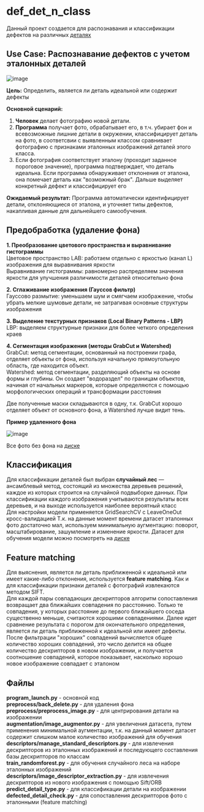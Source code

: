 # def_det_n_class
Данный проект создается для распознавания и классификации дефектов на различных [деталях](https://drive.google.com/drive/folders/1pdHhjAuZXqzPTgiYeGQCL0cEMqkWQ2TN?usp=sharing)

## Use Case: Распознавание дефектов с учетом эталонных деталей
![image](https://github.com/user-attachments/assets/579208f4-3e2a-42c1-8e4f-7430fa185526)

**Цель:** Определить, является ли деталь идеальной или содержит дефекты

**Основной сценарий:**

  1. **Человек** делает фотографию новой детали.
  2. **Программа** получает фото, обрабатывает его, в т.ч. убирает фон и всевозможные лишние детали в окружении, классифицирует деталь на фото, в соответсвии с выявленным классом сравнивает фотографию с признаками эталонных изображений деталей этого класса.
  3. Если фотография соответствует эталону (проходит заданное пороговое значение), программа подтверждает, что деталь идеальна.
     Если программа обнаруживает отклонения от эталона, она помечает деталь как "возможный брак". Дальше выделяет конкретный дефект и классифицирует его

**Ожидаемый результат:**
  Программа автоматически идентифицирует детали, отклоняющиеся от эталона, и уточняет типы дефектов, накапливая данные для дальнейшего самообучения.

## Предобработка (удаление фона)
**1. Преобразование цветового пространства и выравнивание гистограммы**  
  Цветовое пространство LAB: работаем отдельно с яркостью (канал L) изображения для выравнивания яркости  
  Выравнивание гистограммы: равномерно распределяем значения яркости для улучшения различимости деталей относительно фона

**2. Сглаживание изображения (Гауссов фильтр)**  
  Гауссово размытие: уменьшаем шум и смягчаем изображение, чтобы убрать мелкие шумовые детали, не затрагивая основные структуры изображения

**3. Выделение текстурных признаков (Local Binary Patterns - LBP)**  
  LBP: выделяем структурные признаки для более четкого определения краев

**4. Сегментация изображения (методы GrabCut и Watershed)**  
  GrabCut: метод сегментации, основанный на построении графа, отделяет объекты от фона, используя начальную прямоугольную область, где находится объект.  
  Watershed: метод сегментации, разделяющий объекты на основе формы и глубины. Он создает "водораздел" по границам объектов, начиная от начальных маркеров, которые определяются с помощью морфологических операций и трансформации расстояния

  Две полученные маски складываются в одну, т.к. GrabCut хорошо отделяет объект от основного фона, а Watershed лучше видит тень.

**Пример удаленного фона**

![image](https://github.com/user-attachments/assets/c396b6fb-539d-413d-a913-969e8d8c483d)

Все фото без фона на [диске](https://drive.google.com/drive/folders/1kBC68RY5zAy0Boz3WcRLieApclPQhO6j?usp=sharing)

## Классификация   
  Для классификации деталей был выбран **случайный лес** — ансамблевый метод, состоящий из множества деревьев решений, каждое из которых строится на случайной подвыборке данных. При классификации каждого изображения учитываются результаты всех деревьев, и на выходе используется наиболее вероятный класс  
  Для настройки модели применяется GridSearchCV с LeaveOneOut кросс-валидацией
  Т.к. на данные момент времени датасет эталонных фото достаточно мал, используем минимальную аугментацию: поворот, масштабирование, зашумление и изменение яркости. Датасет для обучения модели можно посмотреть на [диске](https://drive.google.com/drive/folders/1spltlPC65vHYqqJ0bYSd7rjXI924gYRl?usp=sharing)
  
## Feature matching  
  Для выяснения, является ли деталь приближенной к идеальной или имеет какие-либо отклонения, используется **feature matching**. Как и для классификации признаки деталей с фотографий извлекаются методом SIFT.   
  Для каждой пары совпадающих дескрипторов алгоритм сопоставления возвращает два ближайших совпадения по расстоянию. Только те совпадения, у которых расстояние до первого ближайшего соседа существенно меньше, считаются хорошими совпадениями. Далее идет сравнение результата с порогом для окончательного определения, является ли деталь приближенной к идеальной или имеет дефекты. После фильтрации "хороших" совпадений вычисляется общее количество хороших совпадений, это число делится на общее количество дескрипторов в новом изображении, и получается соотношение совпадений, которое показывает, насколько хорошо новое изображение совпадает с эталоном

## Файлы  
**program_launch.py** - основной код  
**preprocess/back_delete.py** - для удаления фона  
**preprocess/preprocess_image.py** - для центрирования детали на изображении  
**augmentation/image_augmentor.py** - для увеличения датасета, путем применения минимальной аугментации, т.к. на данный момент датасет содержит слишком малое количество изображений для обучения  
**descriptors/manage_standard_descriptors.py** -  для извлечения дескрипторов из эталонных изображений и последующего составления базы дескрипторов по классам  
**train_randomforest.py** - для обучения случайного леса на наборе эталонных изображений  
**descriptors/image_descriptor_extraction.py** - для извлечения дескрипторов из нового изображения с помощью Sift/ORB  
**predict_detail_type.py** - для классификации детали на изображении  
**defected_detail_check.py** - для сопоставления дескрипторов фото с эталонными (feature matching)  




